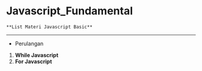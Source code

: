 # Javascript_Fundamental


    **List Materi Javascript Basic**
 ________________________________________________
 
 * Perulangan
 1. **While Javascript**
 2. **For Javascript**
 

    